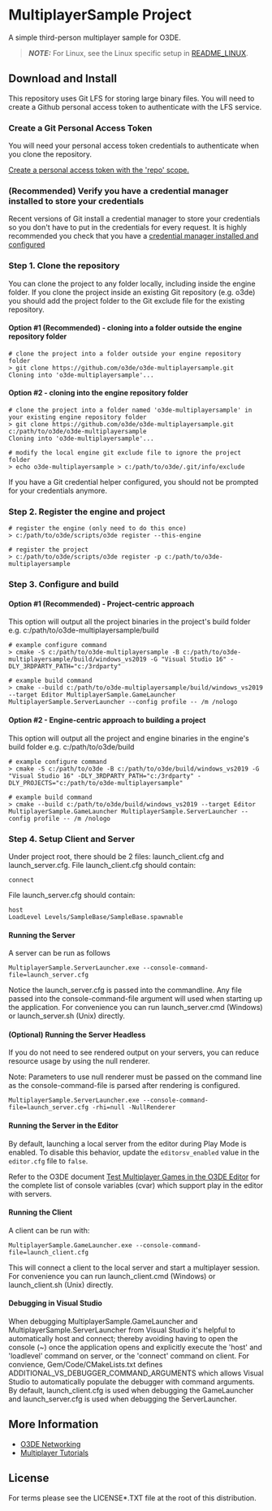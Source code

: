 # MultiplayerSample Project
A simple third-person multiplayer sample for O3DE.

> **_NOTE:_** For Linux, see the Linux specific setup in [README_LINUX](./README_LINUX.md).

## Download and Install

This repository uses Git LFS for storing large binary files.  You will need to create a Github personal access token to authenticate with the LFS service.


### Create a Git Personal Access Token

You will need your personal access token credentials to authenticate when you clone the repository.

[Create a personal access token with the 'repo' scope.](https://docs.github.com/en/github/authenticating-to-github/creating-a-personal-access-token)


### (Recommended) Verify you have a credential manager installed to store your credentials

Recent versions of Git install a credential manager to store your credentials so you don't have to put in the credentials for every request.
It is highly recommended you check that you have a [credential manager installed and configured](https://github.com/microsoft/Git-Credential-Manager-Core)

### Step 1. Clone the repository

You can clone the project to any folder locally, including inside the engine folder. If you clone the project inside an existing Git repository (e.g. o3de) you should add the project folder to the Git exclude file for the existing repository.

#### Option #1 (Recommended) - cloning into a folder outside the engine repository folder

```shell
# clone the project into a folder outside your engine repository folder
> git clone https://github.com/o3de/o3de-multiplayersample.git
Cloning into 'o3de-multiplayersample'...
```

#### Option #2 - cloning into the engine repository folder

```shell
# clone the project into a folder named 'o3de-multiplayersample' in your existing engine repository folder
> git clone https://github.com/o3de/o3de-multiplayersample.git c:/path/to/o3de/o3de-multiplayersample
Cloning into 'o3de-multiplayersample'...

# modify the local engine git exclude file to ignore the project folder
> echo o3de-multiplayersample > c:/path/to/o3de/.git/info/exclude
```

If you have a Git credential helper configured, you should not be prompted for your credentials anymore.

### Step 2. Register the engine and project

```shell
# register the engine (only need to do this once)
> c:/path/to/o3de/scripts/o3de register --this-engine

# register the project
> c:/path/to/o3de/scripts/o3de register -p c:/path/to/o3de-multiplayersample
```

### Step 3. Configure and build

#### Option #1 (Recommended) -  Project-centric approach

This option will output all the project binaries in the project's build folder e.g. c:/path/to/o3de-multiplayersample/build

```shell
# example configure command
> cmake -S c:/path/to/o3de-multiplayersample -B c:/path/to/o3de-multiplayersample/build/windows_vs2019 -G "Visual Studio 16" -DLY_3RDPARTY_PATH="c:/3rdparty"

# example build command
> cmake --build c:/path/to/o3de-multiplayersample/build/windows_vs2019 --target Editor MultiplayerSample.GameLauncher MultiplayerSample.ServerLauncher --config profile -- /m /nologo
```

#### Option #2 - Engine-centric approach to building a project

This option will output all the project and engine binaries in the engine's build folder e.g. c:/path/to/o3de/build

```shell
# example configure command
> cmake -S c:/path/to/o3de -B c:/path/to/o3de/build/windows_vs2019 -G "Visual Studio 16" -DLY_3RDPARTY_PATH="c:/3rdparty" -DLY_PROJECTS="c:/path/to/o3de-multiplayersample"

# example build command
> cmake --build c:/path/to/o3de/build/windows_vs2019 --target Editor MultiplayerSample.GameLauncher MultiplayerSample.ServerLauncher --config profile -- /m /nologo
```

### Step 4. Setup Client and Server

Under project root, there should be 2 files: launch_client.cfg and launch_server.cfg. File launch_client.cfg should contain:

```shell
connect
```

File launch_server.cfg should contain:

```shell
host
LoadLevel Levels/SampleBase/SampleBase.spawnable
```

#### Running the Server

A server can be run as follows

```shell
MultiplayerSample.ServerLauncher.exe --console-command-file=launch_server.cfg 
```
Notice the launch_server.cfg is passed into the commandline. Any file passed into the console-command-file argument will used when starting up the application.
For convenience you can run launch_server.cmd (Windows) or launch_server.sh (Unix) directly. 

#### (Optional) Running the Server Headless

If you do not need to see rendered output on your servers, you can reduce resource usage by using the null renderer.

Note: Parameters to use null renderer must be passed on the command line as the console-command-file is parsed after rendering is configured.

```shell
MultiplayerSample.ServerLauncher.exe --console-command-file=launch_server.cfg -rhi=null -NullRenderer
```

#### Running the Server in the Editor

By default, launching a local server from the editor during Play Mode is enabled. To disable this behavior, update the `editorsv_enabled` value in the `editor.cfg` file to `false`.

Refer to the O3DE document [Test Multiplayer Games in the O3DE Editor](https://o3de.org/docs/user-guide/gems/reference/multiplayer/multiplayer-gem/test-in-editor/) for the complete list of console variables (cvar) which support play in the editor with servers.


#### Running the Client
A client can be run with:

```shell
MultiplayerSample.GameLauncher.exe --console-command-file=launch_client.cfg
```

This will connect a client to the local server and start a multiplayer session.
For convenience you can run launch_client.cmd (Windows) or launch_client.sh (Unix) directly.

#### Debugging in Visual Studio
When debugging MultiplayerSample.GameLauncher and MultiplayerSample.ServerLauncher from Visual Studio it's helpful to automatically host and connect; thereby avoiding having to open the console (~) once the application opens and explicitly execute the 'host' and 'loadlevel' command on server, or the 'connect' command on client. For convience, Gem/Code/CMakeLists.txt defines ADDITIONAL_VS_DEBUGGER_COMMAND_ARGUMENTS which allows Visual Studio to automatically populate the debugger with command arguments. By default, launch_client.cfg is used when debugging the GameLauncher and launch_server.cfg is used when debugging the ServerLauncher.

## More Information
* [O3DE Networking](https://o3de.org/docs/user-guide/networking/)
* [Multiplayer Tutorials](https://o3de.org/docs/learning-guide/tutorials/multiplayer/)

## License

For terms please see the LICENSE*.TXT file at the root of this distribution.
